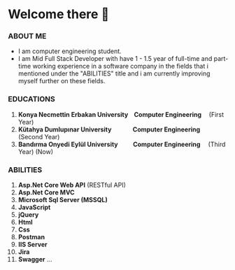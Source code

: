 # Welcome there 👋

### ABOUT ME
* I am computer engineering student.
* I am Mid Full Stack Developer with have 1 - 1.5 year of full-time and part-time working experience in a software company in the fields that i mentioned under the "ABILITIES" title
  and i am currently improving myself further on these fields.

### EDUCATIONS
1) <b>Konya Necmettin Erbakan University &ensp; Computer Engineering </b> &emsp;(First Year)
2) <b>Kütahya Dumlupınar University &emsp;&emsp;&emsp; Computer Engineering</b> &emsp;(Second Year)
3) <b>Bandırma Onyedi Eylül University &emsp;&emsp; Computer Engineering</b> &emsp;(Third Year) (Now)

### ABILITIES
1) <b>Asp.Net Core Web API</b> (RESTful API)
2) <b>Asp.Net Core MVC</b>
3) <b>Microsoft Sql Server (MSSQL)</b>
4) <b>JavaScript</b>
5) <b>jQuery</b>
6) <b>Html</b>
7) <b>Css</b>
8) <b>Postman</b>
10) <b>IIS Server</b>
11) <b>Jira</b>
12) <b>Swagger</b> ...
